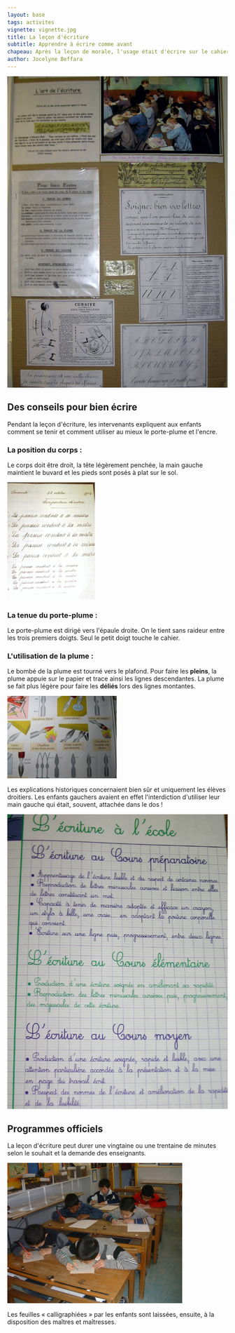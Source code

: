 ```yaml
---
layout: base
tags: activites
vignette: vignette.jpg
title: La leçon d'écriture
subtitle: Apprendre à écrire comme avant
chapeau: Après la leçon de morale, l'usage était d'écrire sur le cahier la petite maxime qu'on venait d'expliquer. Au musée, nous faisons de même.
author: Jocelyne Beffara
---
```


![](musee3_001.jpg)

## Des conseils pour bien écrire

Pendant la leçon d'écriture, les intervenants expliquent aux enfants
comment se tenir et comment utiliser au mieux le porte-plume et l'encre.

### La position du corps :

Le corps doit être droit, la tête légèrement penchée, la main gauche maintient
le buvard et les pieds sont posés à plat sur le sol.

![](paressepetit-2.jpg)

### La tenue du porte-plume :

Le porte-plume est dirigé vers l'épaule droite. On le tient sans raideur entre
les trois premiers doigts. Seul le petit doigt touche le cahier.

### L'utilisation de la plume :

Le bombé de la plume est tourné vers le plafond. Pour faire les **pleins**, la
plume appuie sur le papier et trace ainsi les lignes descendantes. La plume se
fait plus légère pour faire les **déliés** lors des lignes montantes.

![](affplumes-2.jpg)

Les explications historiques concernaient bien sûr et uniquement les élèves
droitiers. Les enfants gauchers avaient en effet l'interdiction d'utiliser leur
main gauche qui était, souvent, attachée dans le dos !

![](musee3_010.jpg)

## Programmes officiels

La leçon d'écriture peut durer une vingtaine ou une trentaine de minutes selon
le souhait et la demande des enseignants.

![](elevesecritpet-2.jpg)

Les feuilles « calligraphiées » par les enfants sont laissées, ensuite, à la
disposition des maîtres et maîtresses.